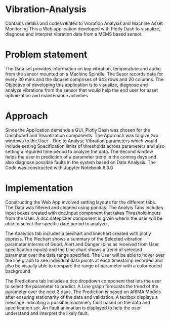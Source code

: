 # Vibration-Analysis
Contains details and codes related to Vibration Analysis and Machine Asset Monitoring 
This a Web application developed with Plotly Dash to visualize, diagnose and interpret vibration data from a MEMS based sensor. 

# Problem statement
The Data set provides information on key vibration, temperature and audio from the sensor mounted on a Machine Spindle. The Sesor records data for every 30 mins and the dataset comprises of 643 rows and 20 columns. The Objective of developing this application is to visualize, diagnose and analyze vibrations from the sensor that would help the end user for asset optimization and maintenance activities

# Approach
Since the Application demands a GUI, Plotly Dash was chosen for the Dashboard and Visualization components. The Approach was to give two windows to the User - One to Analyse Vibration parameters which would include setting Specification limits of thresholds across parameters and also setting a required time period to analyze the data. The Second window helps the user in prediction of a parameter trend in the coming days and also diagnose possible faults in the system based on Data Analysis. The Code was constructed with Jupyter Notebook 6.3.0

# Implementation
Constructing the Web App involved setting layouts for the different tabs. The Data was filtered and cleaned using pandas. The Analyis Tabs includes Input boxes created with dcc.Input component that takes Threshold inputs from the User. A dcc.datepicker component is given wherin the user will be able to select the specific date period to analyze. 

The Analytics tab includes a piechart and linechart created with plotly express. The Piechart shows a summary of the Selected vibration parameter interms of Good, Alert and Danger (bins as received from User specification inputs) and the Line chart shows a trend of selected parameter over the data range specified. The User will be able to hover over the line graph to see individual data points at each timestamp recorded and also be visually able to compare the range of parameter with a color coded background

The Predictions tab includes a dcc.dropdown component that lets the user to select the parameter to predict. A Line graph forecasts the trend of the parameter over the next 3 days. The Prediction is based on ARIMA Models after ensuring stationarity of the data and validation. A textbox displays a message indicating a possible machinery fault based on the data and specification set. An Fault animation is displayed to help the user understand and interpret the likely fault. 
